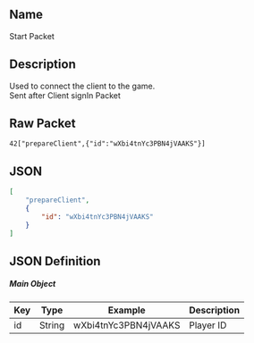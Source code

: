 ## Name

Start Packet

## Description

Used to connect the client to the game.<br>
Sent after Client signIn Packet


## Raw Packet

`42["prepareClient",{"id":"wXbi4tnYc3PBN4jVAAKS"}]`

## JSON

``` json
[
    "prepareClient",
    {
        "id": "wXbi4tnYc3PBN4jVAAKS"
    }
]
```

## JSON Definition

##### Main Object
| Key | Type   | Example              | Description |
|-----|--------|----------------------|-------------|
| id  | String | wXbi4tnYc3PBN4jVAAKS | Player ID   |